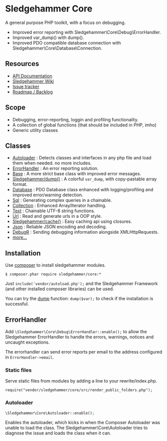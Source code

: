 # Sledgehammer Core

A general purpose PHP toolkit, with a focus on debugging.

- Improved error reporting with Sledgehammer\Core\Debug\ErrorHandler.
- Improved var_dump() with dump().
- Improved PDO compatible database connection with Sledgehammer\Core\Database\Connection.

## Resources

- [API Documentation](http://sledgehammer.github.com/api/)
- [Sledgehammer Wiki](http://github.com/sledgehammer/sledgehammer/wiki)
- [Issue tracker](https://github.com/sledgehammer/sledgehammer/issues)
- [Roadmap / Backlog](https://trello.com/board/sledgehammer-framework/4ec77591eb9c5577726d94fb)

## Scope

- Debugging, error-reporting, loggin and profiling functionality.
- A collection of global functions (that should be included in PHP, imho)
- Generic utility classes

## Classes

- [Autoloader](http://sledgehammer.github.io/api/class-Sledgehammer.Core.Debug.Autoloader.html) : Detects classes and interfaces in any php file and load them when needed. no more includes.
- [ErrorHandler](http://sledgehammer.github.io/api/class-Sledgehammer.Core.Debug.ErrorHandler.html) : An error reporting solution.
- [Base](http://sledgehammer.github.com/api/class-Sledgehammer.Base.html) : A more strict base class with improved error messages.
- [Sledgehammer/dump()](http://sledgehammer.github.io/api/function-Sledgehammer.dump.html) : A colorful `var_dump`, with copy-pastable array format.
- [Database](http://sledgehammer.github.com/api/class-Sledgehammer.Database.html) : PDO Database class enhanced with logging/profiling and improved error/warning detection.
- [Sql](http://sledgehammer.github.io/api/class-Sledgehammer.Core.Database.Sql.html) : Generating complex queries in a chainable.
- [Collection](http://sledgehammer.github.io/api/class-Sledgehammer.Core.Collection.html) : Enhanced Array/Iterator handling.
- [Text](http://sledgehammer.github.io/api/class-Sledgehammer.Core.Text.html) : Chainable UTF-8 string functions.
- [Url](http://sledgehammer.github.io/api/class-Sledgehammer.Core.Url.html) : Read and generate urls in a OOP style.
- [Sledgehammer/cache()](http://sledgehammer.github.io/api/function-Sledgehammer.cache.html) : Easy caching api using closures.
- [Json](http://sledgehammer.github.io/api/class-Sledgehammer.Core.Json.html) : Reliable JSON encoding and decoding.
- [DebugR](http://sledgehammer.github.io/api/class-Sledgehammer.Core.Debug.DebugR.html) : Sending debugging information alongside XMLHttpRequests.
- [more...](http://sledgehammer.github.io/api/namespace-Sledgehammer.Core.html)

## Installation

Use [composer](http://getcomposer.org/) to install sledgehammer modules.

```
$ composer.phar require sledgehammer/core:*
```

Just `include('vendor/autoload.php');` and the Sledgehammer Framework (and other installed composer libraries) can be used.

You can try the [dump](http://sledgehammer.github.com/api/function-dump.html) function: `dump($var);` to check if the installation is successful.

## ErrorHandler

Add `\Sledgehammer\Core\Debug\ErrorHandler::enable();` to allow the Sledgehammer ErrorHandler to handle the errors, warnings, notices and uncaught exceptions.

The errorhandler can send error reports per email to the address configured in `ErrorHandler->email`.

### Static files

Serve static files from modules by adding a line to your rewrite/index.php.

```
require("vendor/sledgehammer/core/src/render_public_folders.php");
```

### Autoloader

```php
\Sledgehammer\Core\Autoloader::enable();
```

Enables the autoloader, which kicks in when the Composer Autoloader was unable to load the class.
The Sledgehammer\Core\Autoloader tries to diagnose the issue and loads the class when it can.
